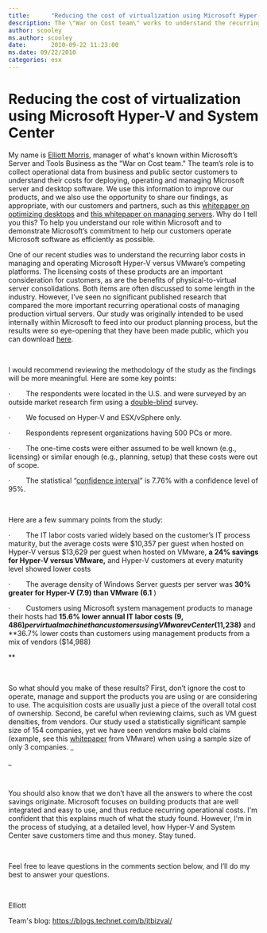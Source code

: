 ```yaml
---
title:      "Reducing the cost of virtualization using Microsoft Hyper-V and System Center"
description: The \"War on Cost team\" works to understand the recurring labor costs in managing and operating Microsoft Hyper-V versus VMware’s competing platforms.
author: scooley
ms.author: scooley
date:       2010-09-22 11:23:00
ms.date: 09/22/2010
categories: esx
---
```

# Reducing the cost of virtualization using Microsoft Hyper-V and System Center

My name is [Elliott Morris](https://blogs.technet.commailto:elliott.morris@microsoft.com?subject=Contacting%20you%20about%20your%20virtualization%20blog%20post), manager of what's known within Microsoft’s Server and Tools Business as the "War on Cost team." The team’s role is to collect operational data from business and public sector customers to understand their costs for deploying, operating and managing Microsoft server and desktop software. We use this information to improve our products, and we also use the opportunity to share our findings, as appropriate, with our customers and partners, such as this [whitepaper on optimizing desktops](https://download.microsoft.com/download/a/4/4/a4474b0c-57d8-41a2-afe6-32037fa93ea6/IDC_windesktop_IO_whitepaper.pdf) and [this whitepaper on managing servers](https://partner.microsoft.com/40097421). Why do I tell you this? To help you understand our role within Microsoft and to demonstrate Microsoft’s commitment to help our customers operate Microsoft software as efficiently as possible.

One of our recent studies was to understand the recurring labor costs in managing and operating Microsoft Hyper-V versus VMware’s competing platforms. The licensing costs of these products are an important consideration for customers, as are the benefits of physical-to-virtual server consolidations. Both items are often discussed to some length in the industry. However, I’ve seen no significant published research that compared the more important recurring operational costs of managing production virtual servers. Our study was originally intended to be used internally within Microsoft to feed into our product planning process, but the results were so eye-opening that they have been made public, which you can download [here](https://download.microsoft.com/download/1/F/8/1F8BD4EF-31CC-4059-9A65-4A51B3B4BC98/Hyper-V-vs-VMware-ESX-and-vShpere-WP.pdf). 

 

I would recommend reviewing the methodology of the study as the findings will be more meaningful. Here are some key points:

·        The respondents were located in the U.S. and were surveyed by an outside market research firm using a [double-blind](http://en.wikipedia.org/wiki/Double-blind#Double-blind_trials) survey.

·        We focused on Hyper-V and ESX/vSphere only.

·        Respondents represent organizations having 500 PCs or more. 

·        The one-time costs were either assumed to be well known (e.g., licensing) or similar enough (e.g., planning, setup) that these costs were out of scope.

·        The statistical “[confidence interval](http://en.wikipedia.org/wiki/Confidence_interval)” is 7.76% with a confidence level of 95%.

 

Here are a few summary points from the study:

·        The IT labor costs varied widely based on the customer’s IT process maturity, but the average costs were $10,357 per guest when hosted on Hyper-V versus $13,629 per guest when hosted on VMware, **a 24% savings for Hyper-V versus VMware,** and Hyper-V customers at every maturity level showed lower costs

·        The average density of Windows Server guests per server was **30% greater for Hyper-V (7.9) than VMware (6.1** ) 

·        Customers using Microsoft system management products to manage their hosts had **15.6% lower annual IT labor costs ($9,486) per  virtual machine than customers using VMware vCenter ($11,238)** and **36.7% lower costs than customers using management products from a mix of vendors ($14,988)

**

 

So what should you make of these results? First, don’t ignore the cost to operate, manage and support the products you are using or are considering to use. The acquisition costs are usually just a piece of the overall total cost of ownership. Second, be careful when reviewing claims, such as VM guest densities, from vendors. Our study used a statistically significant sample size of 154 companies, yet we have seen vendors make bold claims (example, see this [whitepaper](http://www.vmware.com/pdf/TCO.pdf) from VMware) when using a sample size of only 3 companies. _

_

 

You should also know that we don’t have all the answers to where the cost savings originate. Microsoft focuses on building products that are well integrated and easy to use, and thus reduce recurring operational costs. I'm confident that this explains much of what the study found. However, I'm in the process of studying, at a detailed level, how Hyper-V and System Center save customers time and thus money. Stay tuned.

 

Feel free to leave questions in the comments section below, and I’ll do my best to answer your questions.

 

Elliott 

Team's blog: <https://blogs.technet.com/b/itbizval/>

 

 

 

 
